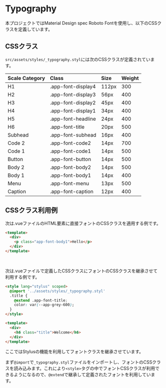 # Typography

本プロジェクトではMaterial Design spec Roboto Fontを使用し、以下のCSSクラスを定義しています。

## CSSクラス

`src/assets/styles/_typography.styl`には次のCSSクラスが定義されています。

| Scale Category | Class | Size | Weight |
|:---------------|:------|:-----|:-------|
|<div class="app-font-display4" style="color: var(--app-grey-600);">H1</div>|.app-font-display4|112px|300|
|<div class="app-font-display3" style="color: var(--app-grey-600);">H2</div>|.app-font-display3|56px|400|
|<div class="app-font-display2" style="color: var(--app-grey-600);">H3</div>|.app-font-display2|45px|400|
|<div class="app-font-display1" style="color: var(--app-grey-600);">H4</div>|.app-font-display1|34px|400|
|<div class="app-font-headline" style="color: var(--app-grey-600);">H5</div>|.app-font-headline|24px|400|
|<div class="app-font-title" style="color: var(--app-grey-600);">H6</div>|.app-font-title|20px|500|
|<div class="app-font-subhead" style="color: var(--app-grey-600);">Subhead</div>|.app-font-subhead|16px|400|
|<div class="app-font-code2" style="color: var(--app-grey-600);">Code 2</div>|.app-font-code2|14px|700|
|<div class="app-font-code1" style="color: var(--app-grey-600);">Code 1</div>|.app-font-code1|14px|500|
|<div class="app-font-button" style="color: var(--app-grey-600);">Button</div>|.app-font-button|14px|500|
|<div class="app-font-body2" style="color: var(--app-grey-600);">Body 2</div>|.app-font-body2|14px|500|
|<div class="app-font-body1" style="color: var(--app-grey-600);">Body 1</div>|.app-font-body1|14px|400|
|<div class="app-font-menu" style="color: var(--app-grey-600);">Menu</div>|.app-font-menu|13px|500|
|<div class="app-font-caption" style="color: var(--app-grey-600);">Caption</div>|.app-font-caption|12px|400|


## CSSクラス利用例

次は.vueファイルのHTML要素に直接フォントのCSSクラスを適用する例です。

```html
<template>
  <div>
    <p class="app-font-body1">Hello</p>
  </div>
</template>
```

<br>

次は.vueファイルで定義したCSSクラスにフォントのCSSクラスを継承させて利用する例です。

```html
<style lang="stylus" scoped>
  @import '../assets/styles/_typography.styl'
  .title {
    @extend .app-font-title;
    color: var(--app-grey-600);
  }
</style>

<template>
  <div>
    <h6 class="title">Welcome</h6>
  </div>
</template>
```

ここではStylusの機能を利用してフォントクラスを継承させています。

まず`@import`で`_typography.styl`ファイルをインポートし、フォントのCSSクラスを読み込みます。これにより`<style>`タグの中でフォントCSSクラスが利用できるようになるので、`@extend`で継承して定義されたフォントを利用しています。
